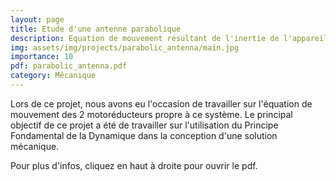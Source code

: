 ```yaml
---
layout: page
title: Etude d'une antenne parabolique
description: Equation de mouvement résultant de l'inertie de l'appareil
img: assets/img/projects/parabolic_antenna/main.jpg
importance: 10
pdf: parabolic_antenna.pdf
category: Mécanique
---
```

Lors de ce projet, nous avons eu l'occasion de travailler sur l'équation de mouvement des 2 motoréducteurs propre à ce système. Le principal objectif de ce projet a été de travailler sur l'utilisation du Principe Fondamental de la Dynamique dans la conception d'une solution mécanique.

Pour plus d'infos, cliquez en haut à droite pour ouvrir le pdf.
